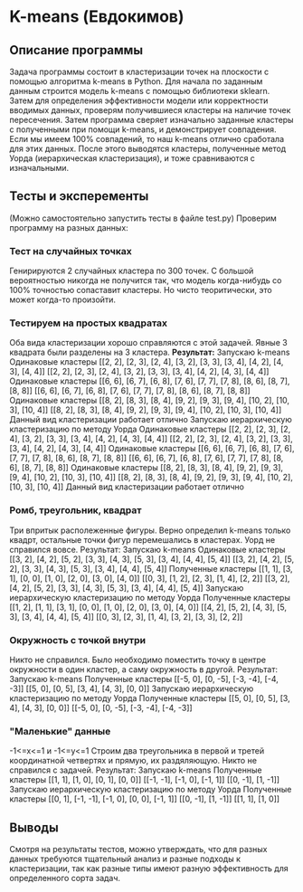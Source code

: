 ﻿# K-means (Евдокимов)
## Описание программы
Задача программы состоит в кластеризации точек на плоскости с помощью алгоритма k-means в Python.
Для начала по заданным данным строится модель k-means с помощью библиотеки sklearn. Затем для определения эффективности модели или корректности вводимых данных, проверям получившиеся кластеры на наличие точек пересечения. Затем программа сверяет изначально заданные кластеры с полученными при помощи k-means, и демонстрирует совпадения. Если мы имеем 100% совпадений, то наш k-means отлично сработала для этих данных. После этого выводятся кластеры, полученные метод Уорда (иерархическая кластеризация), и тоже сравниваются с изначальными.
## Тесты и эксперементы
(Можно самостоятельно запустить тесты в файле test.py) Проверим программу на разных данных:
### Тест на случайных точках
Генирируются 2 случайных кластера по 300 точек. С большой вероятностью никогда не получится так, что модель когда-нибудь со 100% точностью сопаставит кластеры. Но чисто теоритически, это может когда-то произойти.
### Тестируем на простых квадратах
Оба вида кластеризации хорошо справляются с этой задачей. Явные 3 квадрата были разделены на 3 кластера.
**Результат:**
Запускаю k-means
Одинаковые кластеры
[[2, 2], [2, 3], [2, 4], [3, 2], [3, 3], [3, 4], [4, 2], [4, 3], [4, 4]]
[[2, 2], [2, 3], [2, 4], [3, 2], [3, 3], [3, 4], [4, 2], [4, 3], [4, 4]]
Одинаковые кластеры
[[6, 6], [6, 7], [6, 8], [7, 6], [7, 7], [7, 8], [8, 6], [8, 7], [8, 8]]
[[6, 6], [6, 7], [6, 8], [7, 6], [7, 7], [7, 8], [8, 6], [8, 7], [8, 8]]
Одинаковые кластеры
[[8, 2], [8, 3], [8, 4], [9, 2], [9, 3], [9, 4], [10, 2], [10, 3], [10, 4]]
[[8, 2], [8, 3], [8, 4], [9, 2], [9, 3], [9, 4], [10, 2], [10, 3], [10, 4]]
Данный вид кластеризации работает отлично
Запускаю иерархическую кластеризацию по методу Уорда
Одинаковые кластеры
[[2, 2], [2, 3], [2, 4], [3, 2], [3, 3], [3, 4], [4, 2], [4, 3], [4, 4]]
[[2, 2], [2, 3], [2, 4], [3, 2], [3, 3], [3, 4], [4, 2], [4, 3], [4, 4]]
Одинаковые кластеры
[[6, 6], [6, 7], [6, 8], [7, 6], [7, 7], [7, 8], [8, 6], [8, 7], [8, 8]]
[[6, 6], [6, 7], [6, 8], [7, 6], [7, 7], [7, 8], [8, 6], [8, 7], [8, 8]]
Одинаковые кластеры
[[8, 2], [8, 3], [8, 4], [9, 2], [9, 3], [9, 4], [10, 2], [10, 3], [10, 4]]
[[8, 2], [8, 3], [8, 4], [9, 2], [9, 3], [9, 4], [10, 2], [10, 3], [10, 4]]
Данный вид кластеризации работает отлично


### Ромб, треугольник, квадрат
Три впритык располеженные фигуры. Верно определил k-means только квадрт, остальные точки фигур перемешались в кластерах. Уорд не справился вовсе.
Результат:
Запускаю k-means
Одинаковые кластеры
[[3, 2], [4, 2], [5, 2], [3, 3], [4, 3], [5, 3], [3, 4], [4, 4], [5, 4]]
[[3, 2], [4, 2], [5, 2], [3, 3], [4, 3], [5, 3], [3, 4], [4, 4], [5, 4]]
Полученные кластеры
[[1, 1], [3, 1], [0, 0], [1, 0], [2, 0], [3, 0], [4, 0]]
[[0, 3], [1, 2], [2, 3], [1, 4], [2, 2]]
[[3, 2], [4, 2], [5, 2], [3, 3], [4, 3], [5, 3], [3, 4], [4, 4], [5, 4]]
Запускаю иерархическую кластеризацию по методу Уорда
Полученные кластеры
[[1, 2], [1, 1], [3, 1], [0, 0], [1, 0], [2, 0], [3, 0], [4, 0]]
[[4, 2], [5, 2], [4, 3], [5, 3], [3, 4], [4, 4], [5, 4]]
[[0, 3], [2, 3], [1, 4], [3, 2], [3, 3], [2, 2]]
### Окружность с точкой внутри
Никто не справился. Было необходимо поместить точку в центре окружности в один кластер, а саму окружность в другой.
Результат:
Запускаю k-means
Полученные кластеры
[[-5, 0], [0, -5], [-3, -4], [-4, -3]]
[[5, 0], [0, 5], [3, 4], [4, 3], [0, 0]]
Запускаю иерархическую кластеризацию по методу Уорда
Полученные кластеры
[[5, 0], [0, 5], [3, 4], [4, 3], [0, 0]]
[[-5, 0], [0, -5], [-3, -4], [-4, -3]]
### "Маленькие" данные
-1<=x<=1  и  -1<=y<=1 
Строим два треугольника в первой и третей координатной четвертях и прямую, их раздяляющую. Никто не справился с задачей.
Результат:
Запускаю k-means
Полученные кластеры
[[1, 1], [1, 0], [0, 1], [0, 0]]
[[-1, -1], [-1, 0], [-1, 1]]
[[0, -1], [1, -1]]
Запускаю иерархическую кластеризацию по методу Уорда
Полученные кластеры
[[0, 1], [-1, -1], [-1, 0], [0, 0], [-1, 1]]
[[0, -1], [1, -1]]
[[1, 1], [1, 0]]
## Выводы
Смотря на результаты тестов, можно утверждать, что для разных данных требуются тщательный анализ и разные подходы к кластеризации, так как разные типы имеют разную эффективность для определенного сорта задач.
